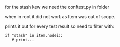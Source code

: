 for the stash kew we need the conftest.py in folder

when in root it did not work as Item was out of scope.

prints it out for every test result so need to filter with:
```
if "stash" in item.nodeid:
   # print...
```